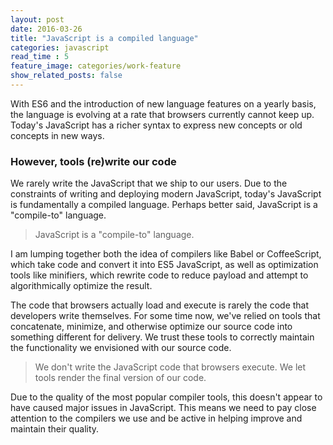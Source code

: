```yaml
---
layout: post
date: 2016-03-26
title: "JavaScript is a compiled language"
categories: javascript
read_time : 5
feature_image: categories/work-feature
show_related_posts: false
---
```


With ES6 and the introduction of new language features on a yearly basis, the language is evolving at a rate that browsers currently cannot keep up. Today's JavaScript has a richer syntax to express new concepts or old concepts in new ways.

### However, tools (re)write our code

We rarely write the JavaScript that we ship to our users. Due to the constraints of writing and deploying modern JavaScript, today's JavaScript is fundamentally a compiled language. Perhaps better said, JavaScript is a "compile-to" language.

> JavaScript is a "compile-to" language.

I am lumping together both the idea of compilers like Babel or CoffeeScript, which take code and convert it into ES5 JavaScript, as well as optimization tools like minifiers, which rewrite code to reduce payload and attempt to algorithmically optimize the result.

The code that browsers actually load and execute is rarely the code that developers write themselves. For some time now, we've relied on tools that concatenate, minimize, and otherwise optimize our source code into something different for delivery. We trust these tools to correctly maintain the functionality we envisioned with our source code.

> We don't write the JavaScript code that browsers execute. We let tools render the final version of our code.

Due to the quality of the most popular compiler tools, this doesn't appear to have caused major issues in JavaScript. This means we need to pay close attention to the compilers we use and be active in helping improve and maintain their quality.
